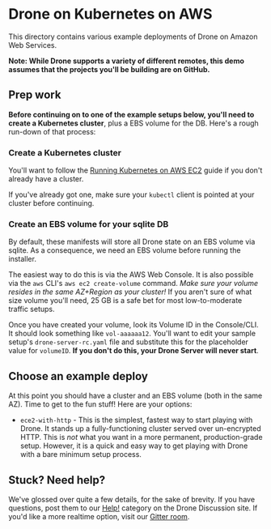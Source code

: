 # Drone on Kubernetes on AWS

This directory contains various example deployments of Drone on Amazon Web Services.

**Note: While Drone supports a variety of different remotes, this demo assumes
that the projects you'll be building are on GitHub.**

## Prep work

**Before continuing on to one of the example setups below, you'll need to create a Kubernetes cluster**, plus a EBS volume for the DB. Here's a rough run-down of that process:

### Create a Kubernetes cluster

You'll want to follow the [Running Kubernetes on AWS EC2](http://kubernetes.io/docs/getting-started-guides/aws/) guide if you don't already have a cluster.

If you've already got one, make sure your `kubectl` client is pointed at your cluster before continuing.

### Create an EBS volume for your sqlite DB

By default, these manifests will store all Drone state on an EBS volume via sqlite. As a consequence, we need an EBS volume before running the installer.

The easiest way to do this is via the AWS Web Console. It is also possible via the `aws` CLI's `aws ec2 create-volume` command. *Make sure your volume resides in the same AZ+Region as your cluster!* If you aren't sure of what size volume you'll need, 25 GB is a safe bet for most low-to-moderate traffic setups.

Once you have created your volume, look its Volume ID in the Console/CLI. It should look something like `vol-aaaaaa12`. You'll want to edit your sample setup's `drone-server-rc.yaml` file and substitute this for the placeholder value for `volumeID`. **If you don't do this, your Drone Server will never start**.

## Choose an example deploy

At this point you should have a cluster and an EBS volume (both in the same AZ). Time to get to the fun stuff! Here are your options:

* `ece2-with-http` - This is the simplest, fastest way to start playing with Drone. It stands up a fully-functioning cluster served over un-encrypted HTTP. This is *not* what you want in a more permanent, production-grade setup. However, it is a quick and easy way to get playing with Drone with a bare minimum setup process.

## Stuck? Need help?

We've glossed over quite a few details, for the sake of brevity. If you have questions, post them to our [Help!](https://discuss.drone.io/c/help) category on the Drone Discussion site. If you'd like a more realtime option, visit our [Gitter room](https://gitter.im/drone/drone).
